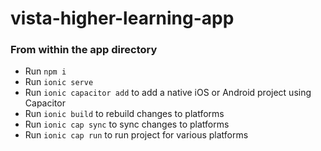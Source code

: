 # vista-higher-learning-app

### From within the app directory

- Run `npm i`
- Run `ionic serve`
- Run `ionic capacitor add` to add a native iOS or Android project using Capacitor
- Run `ionic build` to rebuild changes to platforms
- Run `ionic cap sync` to sync changes to platforms
- Run `ionic cap run` to run project for various platforms
